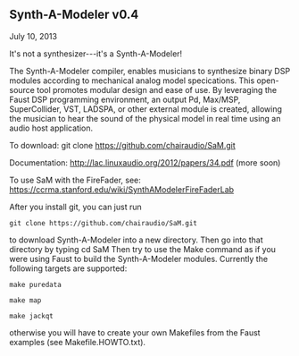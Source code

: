 Synth-A-Modeler v0.4
--------------------
July 10, 2013


It's not a synthesizer---it's a Synth-A-Modeler!



The Synth-A-Modeler compiler, enables musicians to synthesize binary DSP modules according to mechanical analog model specications. This open-source tool promotes modular design
and ease of use. By leveraging the Faust DSP programming environment, an output Pd, Max/MSP, SuperCollider, VST, LADSPA, or other external module is created, allowing the musician to hear the sound of the physical model in real time using an audio host application.




To download:
git clone https://github.com/chairaudio/SaM.git

Documentation:
http://lac.linuxaudio.org/2012/papers/34.pdf
(more soon)

To use SaM with the FireFader, see:
https://ccrma.stanford.edu/wiki/SynthAModelerFireFaderLab





After you install git, you can just run

    git clone https://github.com/chairaudio/SaM.git

to download Synth-A-Modeler into a new directory.  Then go into that directory by typing
cd SaM
Then try to use the Make command as if you were using Faust to build the Synth-A-Modeler modules.  Currently the following targets are supported:

    make puredata

    make map

    make jackqt


otherwise you will have to create your own Makefiles from the Faust examples (see Makefile.HOWTO.txt).
